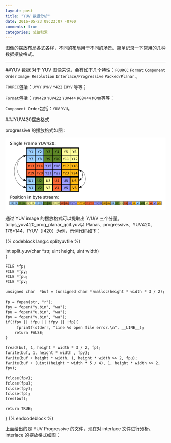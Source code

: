 ```yaml
---
layout: post
title: "YUV 数据分析"
date: 2016-05-23 09:23:07 -0700
comments: true
categories: 总结积累 
---
```


图像的摆放布局各式各样，不同的布局用于不同的场景。简单记录一下常用的几种数据摆放格式。
<!--more-->
---
##YUV 数据
对于 YUV 图像来说，会有如下几个特性：`FOURCC` `Format` `Component Order` `Image Resolution` `Interlace/Progressive` `Packed/Planar` 。

`FOURCC`包括：`UYVY` `UYNV` `Y422` `IUYV` 等等；

`Format`包括：`YUV420` `YUV422` `YUV444` `RGB444` `MONO`等等：
 
`Component Order`包括：`YUV` `YVU`。


###YUV420摆放格式

progressive 的摆放格式如图：

<img src="/images/datalayout/Yuv420.png">

通过 YUV image 的摆放格式可以提取出 Y/U/V 三个分量。tulips_yuv420_prog_planar_qcif.yuv以 Planar、progressive、YUV420、176*144、IYUV（I420）为例，示例代码如下：

{% codeblock lang:c  splityuvfile %}

int split_yuv(char *str, uint height, uint width)                                                                                                                                
{

    FILE *fp;  
    FILE *fpy;
    FILE *fpu;
    FILE *fpv;
 
    unsigned char  *buf = (unsigned char *)malloc(height * width * 3 / 2);
 
    fp = fopen(str, "r");
    fpy = fopen("y.bin", "wa");
    fpu = fopen("u.bin", "wa");
    fpv = fopen("v.bin", "wa");
    if(!fpv || !fpu || !fpy || !fp){
         fprintf(stderr, "line %d open file error.\n", __LINE__);
        return FALSE;
    }
 
    fread(buf, 1, height * width * 3 / 2, fp);
    fwrite(buf, 1, height * width , fpy);
    fwrite(buf + height * width, 1, height * width >> 2, fpu);
    fwrite(buf + (uint)(height * width * 5 / 4), 1, height * width >> 2, fpv);
 
    fclose(fpv);
    fclose(fpu);
    fclose(fpy);
    fclose(fp);
    free(buf);
   
    return TRUE;
}
{% endcodeblock %}

上面给出的是 YUV Progressive 的文件，现在对 interlace 文件进行分析。
interlace 的摆放格式如图：

